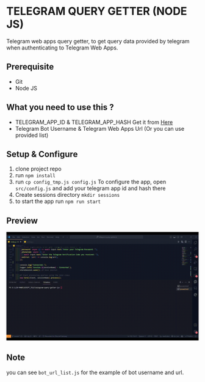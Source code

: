 # TELEGRAM QUERY GETTER (NODE JS)

Telegram web apps query getter, to get query data provided by telegram when authenticating to Telegram Web Apps.

## Prerequisite

- Git
- Node JS

## What you need to use this ?

- TELEGRAM_APP_ID & TELEGRAM_APP_HASH Get it from [Here](https://my.telegram.org/auth?to=apps)
- Telegram Bot Username & Telegram Web Apps Url (Or you can use provided list)

## Setup & Configure

1. clone project repo
2. run `npm install`
3. run `cp config_tmp.js config.js`
   To configure the app, open `src/config.js` and add your telegram app id and hash there
4. Create sessions directory ```mkdir sessions```
5. to start the app run `npm run start`

## Preview
![](Preview.gif)

## Note

you can see `bot_url_list.js` for the example of bot username and url.
